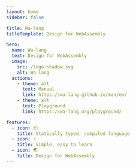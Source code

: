 ```yaml
---
layout: home
sidebar: false

title: Wa-lang
titleTemplate: Design for WebAssembly

hero:
  name: Wa-lang
  text: Design for WebAssembly
  image:
    src: /logo-shadow.svg
    alt: Wa-lang
  actions:
    - theme: alt
      text: Manual
      link: https://wa-lang.github.io/man/en/
    - theme: alt
      text: Playground
      link: https://wa-lang.org/playground/

features:
  - icon: 📦
    title: Statically typed, compiled language
  - icon: ⚡️
    title: Simple, easy to learn
  - icon: 🌏
    title: Design for WebAssembly
---
```

